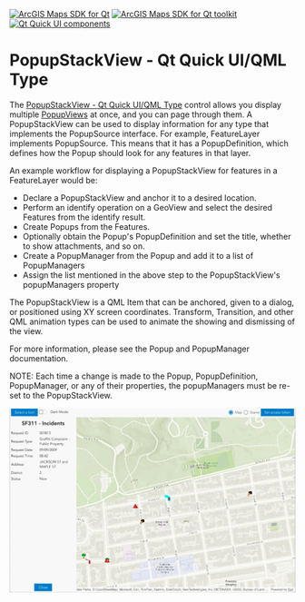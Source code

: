 [![ArcGIS Maps SDK for Qt](https://img.shields.io/badge/ArcGIS%20Maps%20SDK%20for%20Qt-0b5394)](https://developers.arcgis.com/qt/) [![ArcGIS Maps SDK for Qt toolkit](https://img.shields.io/badge/ArcGIS%20Maps%20SDK%20for%20Qt%20toolkit-ea4d13)](https://github.com/Esri/arcgis-maps-sdk-toolkit-qt) [![Qt Quick UI components](https://img.shields.io/badge/Qt%20Qt%20Quick%20UI%20components-ea4d13)](../../toolkitcpp/)

# PopupStackView - Qt Quick UI/QML Type

The [PopupStackView - Qt Quick UI/QML Type](https://developers.arcgis.com/qt/toolkit/api-reference/qml-popupstackview.html) control allows you display multiple [PopupViews](PopupView.md) at once, and you can page through them. A PopupStackView can be used to display information for any type that implements the PopupSource interface. For example, FeatureLayer implements PopupSource. This means that it has a PopupDefinition, which defines how the Popup should look for any features in that layer.

An example workflow for displaying a PopupStackView for features in a FeatureLayer would be:

- Declare a PopupStackView and anchor it to a desired location.
- Perform an identify operation on a GeoView and select the desired Features from the identify result.
- Create Popups from the Features.
- Optionally obtain the Popup's PopupDefinition and set the title, whether to show attachments, and so on.
- Create a PopupManager from the Popup and add it to a list of PopupManagers
- Assign the list mentioned in the above step to the PopupStackView's popupManagers property

The PopupStackView is a QML Item that can be anchored, given to a dialog, or positioned using XY screen coordinates. Transform, Transition, and other QML animation types can be used to animate the showing and dismissing of the view.

For more information, please see the Popup and PopupManager documentation.

NOTE: Each time a change is made to the Popup, PopupDefinition, PopupManager, or any of their properties, the popupManagers must be re-set to the PopupStackView.

![NorthArrow image](images/PopupStackView.png)